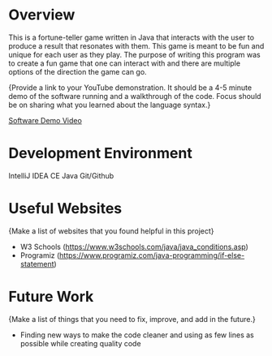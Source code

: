 # Overview

This is a fortune-teller game written in Java that interacts with the user to produce a result that resonates with them.
This game is meant to be fun and unique for each user as they play. The purpose of writing this program was to create a
fun game that one can interact with and there are multiple options of the direction the game can go.

{Provide a link to your YouTube demonstration.  It should be a 4-5 minute demo of the software running and a walkthrough of the code.  Focus should be on sharing what you learned about the language syntax.}

[Software Demo Video](https://youtu.be/f97Zz3vBaQw)

# Development Environment

IntelliJ IDEA CE
Java
Git/Github

# Useful Websites

{Make a list of websites that you found helpful in this project}
* W3 Schools (https://www.w3schools.com/java/java_conditions.asp)
* Programiz (https://www.programiz.com/java-programming/if-else-statement)

# Future Work

{Make a list of things that you need to fix, improve, and add in the future.}
* Finding new ways to make the code cleaner and using as few lines as possible while creating quality code
